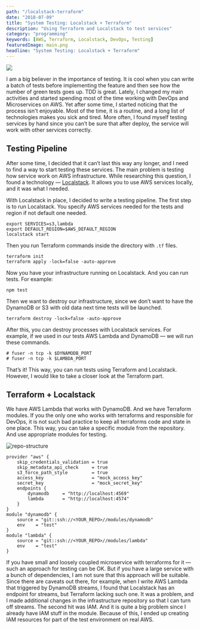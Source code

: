 ```yaml
---
path: "/localstack-terraform"
date: "2018-07-09"
title: "System Testing: Localstack + Terraform"
description: "Using Terraform and Localstack to test services"
category: "programming"
keywords: [AWS, Terraform, Localstack, DevOps, Testing]
featuredImage: main.png
headline: "System Testing: Localstack + Terraform"
---
```


![](/main.png)

I am a big believer in the importance of testing. It is cool when you can write a batch of tests before implementing the feature and then see how the number of green tests goes up. TDD is great. Lately, I changed my main activities and started spending most of the time working with DevOps and Microservices on AWS. Yet after some time, I started noticing that the process isn't enjoyable. Most of the time, it is a routine, and a long list of technologies makes you sick and tired. More often, I found myself testing services by hand since you can’t be sure that after deploy, the service will work with other services correctly.

## Testing Pipeline

After some time, I decided that it can’t last this way any longer, and I need to find a way to start testing these services. The main problem is testing how service work on AWS infrastructure. While researching this question, I found a technology — [Localstack](https://github.com/localstack/localstack). It allows you to use AWS services locally, and it was what I needed.

With Localstack in place, I decided to write a testing pipeline. The first step is to run Localstack. You specify AWS services needed for the tests and region if not default one needed.

```shell{promptUser: geekrodion}
export SERVICES=s3,lambda
export DEFAULT_REGION=$AWS_DEFAULT_REGION
localstack start
```

Then you run Terraform commands inside the directory with `.tf` files.

```shell{promptUser: geekrodion}
terraform init
terraform apply -lock=false -auto-approve
```

Now you have your infrastructure running on Localstack. And you can run tests. For example:

```shell{promptUser: geekrodion}
npm test
```

Then we want to destroy our infrastructure, since we don’t want to have the DynamoDB or S3 with old data next time tests will be launched.

```shell{promptUser: geekrodion}
terraform destroy -lock=false -auto-approve
```

After this, you can destroy processes with Localstack services. For example, if we used in our tests AWS Lambda and DynamoDB — we will run these commands.

```shell{promptUser: geekrodion}
# fuser -n tcp -k $DYNAMODB_PORT
# fuser -n tcp -k $LAMBDA_PORT
```

That’s it! This way, you can run tests using Terraform and Localstack. However, I would like to take a closer look at the Terraform part.

## Terraform + Localstack

We have AWS Lambda that works with DynamoDB. And we have Terraform modules. If you the only one who works with terraforms and responsible for DevOps, it is not such bad practice to keep all terraforms code and state in one place. This way, you can take a specific module from the repository. And use appropriate modules for testing.

![repo-structure](/structure.png)

```hcl
provider "aws" {
    skip_credentials_validation = true
    skip_metadata_api_check     = true
    s3_force_path_style         = true
    access_key                  = "mock_access_key"
    secret_key                  = "mock_secret_key"
    endpoints {
        dynamodb     = "http://localhost:4569"
        lambda       = "http://localhost:4574"
    }
}
module "dynamodb" {
    source = "git::ssh://<YOUR_REPO>//modules/dynamodb"
    env    = "test"
}
module "lambda" {
    source = "git::ssh://<YOUR_REPO>//modules/lambda"
    env    = "test"
}
```

If you have small and loosely coupled microservice with terraforms for it — such an approach for testing can be OK. But if you have a large service with a bunch of dependencies, I am not sure that this approach will be suitable. Since there are caveats out there, for example, when I write AWS Lambda that triggered by DynamoDB streams, I found that Localstack has an endpoint for streams, but Terraform lacking such one. It was a problem, and I made additional changes in the infrastructure repository so that I can turn off streams. The second hit was IAM. And it is quite a big problem since I already have IAM stuff in the module. Because of this, I ended up creating IAM resources for part of the test environment on real AWS.